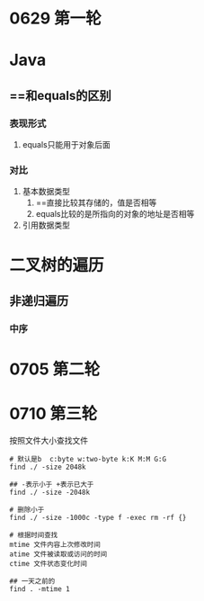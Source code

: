 # 0629 第一轮
# Java
## ==和equals的区别
### 表现形式
1. equals只能用于对象后面

### 对比
1. 基本数据类型
    1. ==直接比较其存储的，值是否相等
    2. equals比较的是所指向的对象的地址是否相等
2. 引用数据类型
    
# 二叉树的遍历
## 非递归遍历
### 中序


# 0705 第二轮

# 0710 第三轮
按照文件大小查找文件
```shell script
# 默认是b  c:byte w:two-byte k:K M:M G:G
find ./ -size 2048k

## -表示小于 +表示已大于
find ./ -size -2048k

# 删除小于
find ./ -size -1000c -type f -exec rm -rf {}

# 根据时间查找
mtime 文件内容上次修改时间
atime 文件被读取或访问的时间
ctime 文件状态变化时间

## 一天之前的
find . -mtime 1 
```